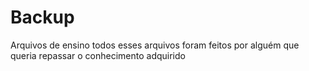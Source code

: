 # Backup
Arquivos de ensino
todos esses arquivos foram feitos por alguém que queria repassar o conhecimento adquirido